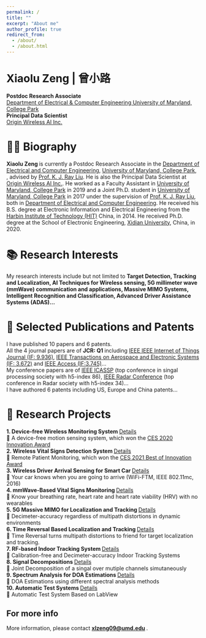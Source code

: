```yaml
---
permalink: /
title: ""
excerpt: "About me"
author_profile: true
redirect_from: 
  - /about/
  - /about.html
---
```

Xiaolu Zeng | 曾小路 
======
**Postdoc Research Associate**  <br> 
[Department of Electrical & Computer Engineering University of Maryland, College Park](https://www.umd.edu/) <br> 
**Principal Data Scientist** <br> 
[Origin Wireless AI Inc.](https://www.originwirelessai.com/)
 
 :man_office_worker: Biography
======
<b> Xiaolu Zeng </b> is currently a Postdoc Research Associate in the [Department of Electrical and Computer Engineering](https://ece.umd.edu/), [University of Maryland, College Park, ](https://www.umd.edu/), advised by [Prof. K. J. Ray Liu](http://www.cspl.umd.edu/kjrliu/). He is also the Principal Data Scientist at [Origin Wireless AI Inc.](https://www.originwirelessai.com/). He worked as a Faculty Assistant in [University of Maryland, College Park](https://www.umd.edu/) in 2019 and a Joint Ph.D. student in [University of Maryland, College Park](https://www.umd.edu/) in 2017 under the supervision of [Prof. K. J. Ray Liu](http://www.cspl.umd.edu/kjrliu/), both in [Department of Electrical and Computer Engineering](https://ece.umd.edu/). He received his B.S. degree at Electronic Information and Electrical Engineering from the [Harbin Institute of Technology (HIT)](http://www.hit.edu.cn/) China, in 2014. He received Ph.D. degree at the School of Electronic Engineering, [Xidian University](https://www.xidian.edu.cn/), China, in 2020.
 
:books: Research Interests
======
My research interests include but not limited to <b> Target Detection, Tracking and Localization, AI Techniques for Wireless sensing, 5G millimeter wave (mmWave) communication and applications, Massive MIMO Systems, Intelligent Recognition and Classification, Advanced Driver Assistance Systems (ADAS)...</b>

:newspaper: Selected Publications and Patents
======
I have published 10 papers and 6 patents. <br /> 
All the 4 journal papers are of  <b> JCR: Q1 </b> including [IEEE IEEE Internet of Things Journal (IF: 9.936)](https://ieee-iotj.org/), [IEEE Transactions on Aerospace and Electronic Systems (IF: 3.672)](https://ieee-aess.org/publications/transactions-aes) and [IEEE Access (IF:3.745)](https://ieeexplore.ieee.org/xpl/RecentIssue.jsp?punumber=6287639)... <br />
My conference papers are of [IEEE ICASSP](https://scholar.google.com/citations?view_op=top_venues&hl=en&vq=eng_signalprocessing) (top conference in singal processing society with h5-index 86), [IEEE Radar Conference](https://scholar.google.com/citations?view_op=top_venues&hl=en&vq=eng_radarpositioningnavigation) (top conference in Radar society with h5-index 34)... <br />
I have authored 6 patents including US, Europe and China patents...

:briefcase: Research Projects
======
<b> 1.  Device-free Wireless Monitoring System </b> [Details](https://xiaolu1263.github.io/publications/1Wireless-Monitor) <br />
  :small_blue_diamond: A device-free motion sensing system, which won the [CES 2020 Innovation Award](https://www.ces.tech/Innovation-Awards/Honorees/2020/Honorees/L/Linksys-Aware.aspx)  <br /> 
<b> 2. Wireless Vital Signs Detection System </b> [Details](https://xiaolu1263.github.io/publications/2Wireless-Vital-Sign)<br />
  :small_blue_diamond: Remote Patient Monitoring, which won the [CES 2021 Best of Innovation Award](https://www.ces.tech/Innovation-Awards/Honorees/2021/Best-Of/O/Origin-Health-Remote-Patient-Monitoring.aspx)  <br /> 
<b> 3. Wireless Driver Arrival Sensing for Smart Car </b>  [Details](https://xiaolu1263.github.io/publications/3Wireless-Driver-Sensing)<br />
  :small_blue_diamond: Your car knows when you are going to arrive (WiFi-FTM, IEEE 802.11mc, 2016)   <br /> 
<b> 4. mmWave-Based Vital Signs Monitoring </b> [Details](https://xiaolu1263.github.io/publications/4mmWave-Based-Vital-Sign)<br />
  :small_blue_diamond: Know your  breathing rate, heart rate and heart rate viability (HRV) with no wearables <br /> 
<b> 5. 5G Massive MIMO for Localization and Tracking </b> [Details](https://xiaolu1263.github.io/publications/5MassiveMIMOLocalization) <br /> 
  :small_blue_diamond: Decimeter-accuracy regardless of multipath distortions in dynamic environments <br />
<b> 6. Time Reversal Based Localization and Tracking </b> [Details](https://xiaolu1263.github.io/publications/6TRLocalization) <br /> 
  :small_blue_diamond: Time Reversal turns multipath distortions to friend for target localization and tracking. <br />
<b> 7. RF-based Indoor Tracking System </b> [Details](https://xiaolu1263.github.io/publications/7RF-Indoor-Tracking) <br /> 
  :small_blue_diamond: Calibration-free and Decimeter-accuracy Indoor Tracking Systems <br />
  <b> 8. Signal Decompositions </b> [Details](https://xiaolu1263.github.io/publications/10SMVMD) <br /> 
  :small_blue_diamond: Joint Decomposition of a singal over mutiple channels simutaneously <br />
  <b> 9. Spectrum Analysis for DOA Estimations </b> [Details](https://xiaolu1263.github.io/publications/9SpectrumAnalysisDOA) <br /> 
  :small_blue_diamond: DOA Estimations using different spectral analysis methods <br />
  <b> 10. Automatic Test Systems </b> [Details](https://xiaolu1263.github.io/publications/8TRTest-LabView) <br /> 
  :small_blue_diamond: Automatic Test System Based on LabView <br />


 
For more info
------
More information, please contact <b> xlzeng09@umd.edu </b>.
